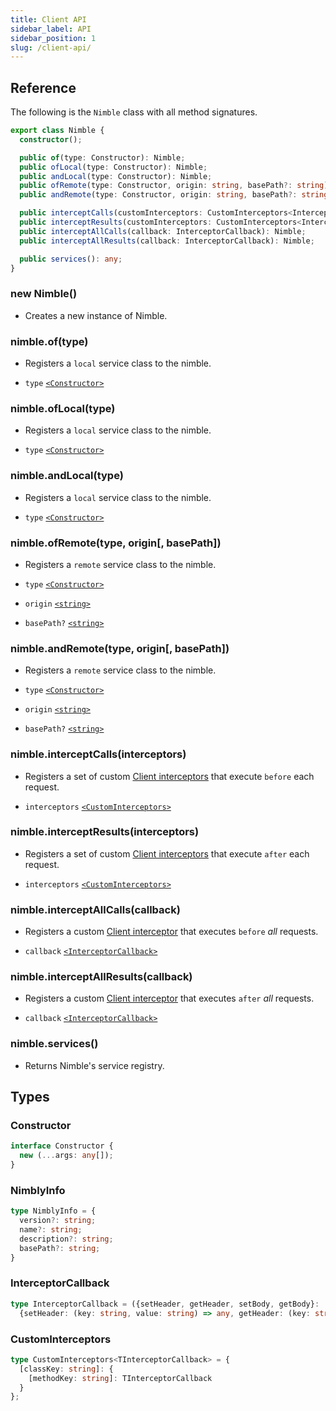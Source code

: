 ```yaml
---
title: Client API
sidebar_label: API
sidebar_position: 1
slug: /client-api/
---
```


## Reference

The following is the `Nimble` class with all method signatures.

```ts
export class Nimble {
  constructor();

  public of(type: Constructor): Nimble;
  public ofLocal(type: Constructor): Nimble;
  public andLocal(type: Constructor): Nimble;
  public ofRemote(type: Constructor, origin: string, basePath?: string): Nimble;
  public andRemote(type: Constructor, origin: string, basePath?: string): Nimble;

  public interceptCalls(customInterceptors: CustomInterceptors<InterceptorCallback>): Nimble;
  public interceptResults(customInterceptors: CustomInterceptors<InterceptorCallback>): Nimble;
  public interceptAllCalls(callback: InterceptorCallback): Nimble;
  public interceptAllResults(callback: InterceptorCallback): Nimble;

  public services(): any;
}
```

### new Nimble()

- Creates a new instance of Nimble.

### nimble.of(type)

- Registers a `local` service class to the nimble.

- `type` [`<Constructor>`](#constructor)

### nimble.ofLocal(type)

- Registers a `local` service class to the nimble.

- `type` [`<Constructor>`](#constructor)

### nimble.andLocal(type)

- Registers a `local` service class to the nimble.

- `type` [`<Constructor>`](#constructor)

### nimble.ofRemote(type, origin[, basePath])

- Registers a `remote` service class to the nimble.

- `type` [`<Constructor>`](#constructor)
- `origin` [`<string>`](https://developer.mozilla.org/en-US/docs/Web/JavaScript/Reference/Global_Objects/String)
- `basePath?` [`<string>`](https://developer.mozilla.org/en-US/docs/Web/JavaScript/Reference/Global_Objects/String)

### nimble.andRemote(type, origin[, basePath])

- Registers a `remote` service class to the nimble.

- `type` [`<Constructor>`](#constructor)
- `origin` [`<string>`](https://developer.mozilla.org/en-US/docs/Web/JavaScript/Reference/Global_Objects/String)
- `basePath?` [`<string>`](https://developer.mozilla.org/en-US/docs/Web/JavaScript/Reference/Global_Objects/String)

### nimble.interceptCalls(interceptors)

- Registers a set of custom [Client interceptors](#interceptorcallback) that execute `before` each request.

- `interceptors` [`<CustomInterceptors>`](#custominterceptors)

### nimble.interceptResults(interceptors)

- Registers a set of custom [Client interceptors](#interceptorcallback) that execute `after` each request.

- `interceptors` [`<CustomInterceptors>`](#custominterceptors)

### nimble.interceptAllCalls(callback)

- Registers a custom [Client interceptor](#interceptorcallback) that executes `before` <i>all</i> requests.

- `callback` [`<InterceptorCallback>`](#interceptorcallback)

### nimble.interceptAllResults(callback)

- Registers a custom [Client interceptor](#interceptorcallback) that executes `after` <i>all</i> requests.

- `callback` [`<InterceptorCallback>`](#interceptorcallback)

### nimble.services()

- Returns Nimble's service registry.

## Types

### Constructor

```ts
interface Constructor {
  new (...args: any[]);
}
```

### NimblyInfo

```ts
type NimblyInfo = {
  version?: string;
  name?: string;
  description?: string;
  basePath?: string;
}
```

### InterceptorCallback

```ts
type InterceptorCallback = ({setHeader, getHeader, setBody, getBody}: 
  {setHeader: (key: string, value: string) => any, getHeader: (key: string) => string, setBody: (body: any) => any, getBody: () => any}) => any;
```

### CustomInterceptors

```ts
type CustomInterceptors<TInterceptorCallback> = {
  [classKey: string]: {
    [methodKey: string]: TInterceptorCallback
  }
};
```